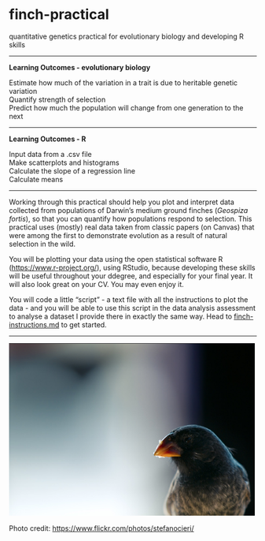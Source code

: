 # finch-practical
quantitative genetics practical for evolutionary biology and developing R skills

----
**Learning Outcomes - evolutionary biology**  

  Estimate how much of the variation in a trait is due to heritable genetic variation  
  Quantify strength of selection  
  Predict how much the population will change from one generation to the next  


----
**Learning Outcomes - R**  

Input data from a .csv file  
Make scatterplots and histograms  
Calculate the slope of a regression line  
Calculate means  


---
Working through this practical should help you plot and interpret data collected from populations of Darwin’s medium ground finches (*Geospiza fortis*), so that you can quantify how populations respond to selection. This practical uses (mostly) real data taken from classic papers (on Canvas) that were among the first to demonstrate evolution as a result of natural selection in the wild.

You will be plotting your data using the open statistical software R (https://www.r-project.org/), using RStudio, because developing these skills will be useful throughout your ddegree, and especially for your final year. It will also look great on your CV. You may even enjoy it.

You will code a little “script” - a text file with all the instructions to plot the data - and you will be able to use this script in the data analysis assessment to analyse a dataset I provide there in exactly the same way. Head to [finch-instructions.md](finch-instructions.md) to get started.

---
<img src="./finch_cieri.png" height="350" width="500">


Photo credit: https://www.flickr.com/photos/stefanocieri/

